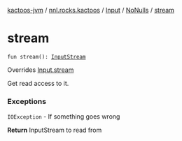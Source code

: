 [kactoos-jvm](../../../index.md) / [nnl.rocks.kactoos](../../index.md) / [Input](../index.md) / [NoNulls](index.md) / [stream](./stream.md)

# stream

`fun stream(): `[`InputStream`](http://docs.oracle.com/javase/8/docs/api/java/io/InputStream.html)

Overrides [Input.stream](../stream.md)

Get read access to it.

### Exceptions

`IOException` - If something goes wrong

**Return**
InputStream to read from


